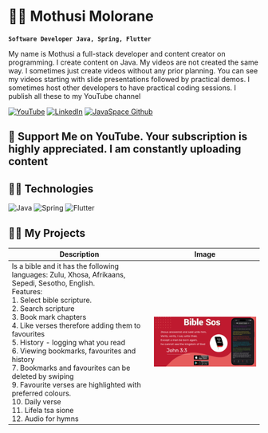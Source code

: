 
# 👨‍💻 Mothusi Molorane

**`Software Developer Java, Spring, Flutter`**

My name is Mothusi a full-stack developer and content creator on programming. I create content on Java. My videos are not created the same way. I sometimes just create videos without any prior planning. You can see my videos starting with slide presentations followed by practical demos. I sometimes host other developers to have practical coding sessions. I publish all these to my YouTube channel 

[![YouTube](https://custom-icon-badges.demolab.com/badge/-Subscribe-red?style=for-the-badge&logo=video&logoColor=white)](https://www.youtube.com/channel/UC5BkBVEep9_jc54l9W_SW0g?sub_confirmation=1 "Subscribe to my YouTube channel")
[![LinkedIn](https://custom-icon-badges.demolab.com/badge/LinkedIn-red.svg?logo=LinkedIn&logoColor=fff)](https://www.linkedin.com/in/mothusi-molorane-88998130/ "LinkedIn profile")
[![JavaSpace Github](https://custom-icon-badges.demolab.com/badge/GitHub-red.svg?logo=Git&logoColor=fff)](https://github.com/java-space "JavaSpace GitHub")

## 🤩 Support Me on YouTube. Your subscription is highly appreciated. I am constantly uploading content

## 👨‍💻 Technologies

![Java](https://custom-icon-badges.demolab.com/badge/-Java-47A248?style=for-the-badge&logo=java&logoColor=white)
![Spring](https://custom-icon-badges.demolab.com/badge/-Spring-000000?style=for-the-badge&logo=spring&logoColor=white)
![Flutter](https://custom-icon-badges.demolab.com/badge/-Flutter-218AAB?style=for-the-badge&logo=flutter&logoColor=white)


## 👨‍💻 My Projects

| Description | Image |
| ----------- | ----- |
| Is a bible and it has the following languages: Zulu, Xhosa, Afrikaans, Sepedi, Sesotho, English. <br>Features: <br>1. Select bible scripture. <br>2. Search scripture <br>3. Book mark chapters <br>4. Like verses therefore adding them to favourites <br>5. History - logging what you read <br>6. Viewing bookmarks, favourites and history <br>7. Bookmarks and favourites can be deleted by swiping <br>9. Favourite verses are highlighted with preferred colours. <br>10. Daily verse <br>11. Lifela tsa sione <br>12. Audio for hymns | <img src="sos.png" width="500">
